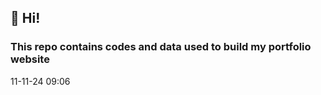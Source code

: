 ## 👋 Hi!
### This repo contains codes and data used to build my portfolio website

11-11-24 09:06







